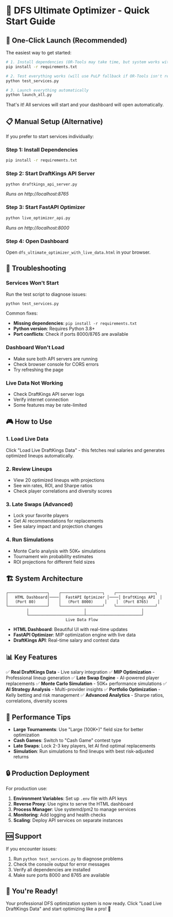 # 🚀 DFS Ultimate Optimizer - Quick Start Guide

## 🎯 One-Click Launch (Recommended)

The easiest way to get started:

```bash
# 1. Install dependencies (OR-Tools may take time, but system works without it)
pip install -r requirements.txt

# 2. Test everything works (will use PuLP fallback if OR-Tools isn't ready)
python test_services.py

# 3. Launch everything automatically
python launch_all.py
```

That's it! All services will start and your dashboard will open automatically.

## 📋 Manual Setup (Alternative)

If you prefer to start services individually:

### Step 1: Install Dependencies

```bash
pip install -r requirements.txt
```

### Step 2: Start DraftKings API Server

```bash
python draftkings_api_server.py
```

_Runs on http://localhost:8765_

### Step 3: Start FastAPI Optimizer

```bash
python live_optimizer_api.py
```

_Runs on http://localhost:8000_

### Step 4: Open Dashboard

Open `dfs_ultimate_optimizer_with_live_data.html` in your browser.

## 🔧 Troubleshooting

### Services Won't Start

Run the test script to diagnose issues:

```bash
python test_services.py
```

Common fixes:

- **Missing dependencies**: `pip install -r requirements.txt`
- **Python version**: Requires Python 3.8+
- **Port conflicts**: Check if ports 8000/8765 are available

### Dashboard Won't Load

- Make sure both API servers are running
- Check browser console for CORS errors
- Try refreshing the page

### Live Data Not Working

- Check DraftKings API server logs
- Verify internet connection
- Some features may be rate-limited

## 🎮 How to Use

### 1. Load Live Data

Click "Load Live DraftKings Data" - this fetches real salaries and generates optimized lineups automatically.

### 2. Review Lineups

- View 20 optimized lineups with projections
- See win rates, ROI, and Sharpe ratios
- Check player correlations and diversity scores

### 3. Late Swaps (Advanced)

- Lock your favorite players
- Get AI recommendations for replacements
- See salary impact and projection changes

### 4. Run Simulations

- Monte Carlo analysis with 50K+ simulations
- Tournament win probability estimates
- ROI projections for different field sizes

## 🏗️ System Architecture

```
┌─────────────────┐    ┌──────────────────┐    ┌─────────────────┐
│   HTML Dashboard│────│  FastAPI Optimizer │────│ DraftKings API  │
│   (Port 80)     │    │   (Port 8000)     │    │  (Port 8765)    │
└─────────────────┘    └──────────────────┘    └─────────────────┘
         │                        │                        │
         └────────────────────────┴────────────────────────┘
                          Live Data Flow
```

- **HTML Dashboard**: Beautiful UI with real-time updates
- **FastAPI Optimizer**: MIP optimization engine with live data
- **DraftKings API**: Real-time salary and contest data

## 📊 Key Features

✅ **Real DraftKings Data** - Live salary integration
✅ **MIP Optimization** - Professional lineup generation
✅ **Late Swap Engine** - AI-powered player replacements
✅ **Monte Carlo Simulation** - 50K+ performance simulations
✅ **AI Strategy Analysis** - Multi-provider insights
✅ **Portfolio Optimization** - Kelly betting and risk management
✅ **Advanced Analytics** - Sharpe ratios, correlations, diversity scores

## 🎯 Performance Tips

- **Large Tournaments**: Use "Large (100K+)" field size for better optimization
- **Cash Games**: Switch to "Cash Game" contest type
- **Late Swaps**: Lock 2-3 key players, let AI find optimal replacements
- **Simulation**: Run simulations to find lineups with best risk-adjusted returns

## 🔒 Production Deployment

For production use:

1. **Environment Variables**: Set up `.env` file with API keys
2. **Reverse Proxy**: Use nginx to serve the HTML dashboard
3. **Process Manager**: Use systemd/pm2 to manage services
4. **Monitoring**: Add logging and health checks
5. **Scaling**: Deploy API services on separate instances

## 🆘 Support

If you encounter issues:

1. Run `python test_services.py` to diagnose problems
2. Check the console output for error messages
3. Verify all dependencies are installed
4. Make sure ports 8000 and 8765 are available

## 🎉 You're Ready!

Your professional DFS optimization system is now ready. Click "Load Live DraftKings Data" and start optimizing like a pro! 🚀
